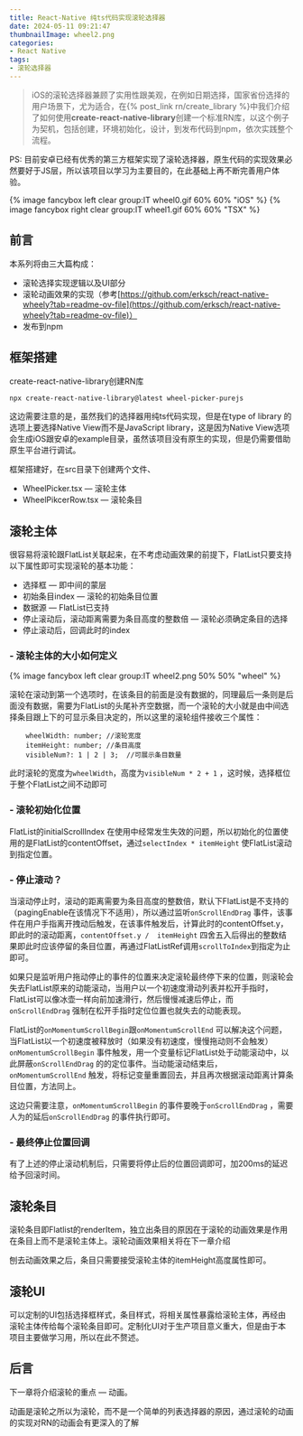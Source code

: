 ```yaml
---
title: React-Native 纯ts代码实现滚轮选择器
date: 2024-05-11 09:21:47
thumbnailImage: wheel2.png
categories:
- React Native
tags:
- 滚轮选择器
---
```


> iOS的滚轮选择器兼顾了实用性跟美观，在例如日期选择，国家省份选择的用户场景下，尤为适合，在{% post_link rn/create_library %}中我们介绍了如何使用**create-react-native-library**创建一个标准RN库，以这个例子为契机，包括创建，环境初始化，设计，到发布代码到npm，依次实践整个流程。
> 

<!-- more -->

PS: 目前安卓已经有优秀的第三方框架实现了滚轮选择器，原生代码的实现效果必然要好于JS层，所以该项目以学习为主要目的，在此基础上再不断完善用户体验。

{% image fancybox left clear group:IT wheel0.gif 60% 60% "iOS" %} 
{% image fancybox right clear group:IT wheel1.gif 60% 60% "TSX" %}

    
## 前言

本系列将由三大篇构成：

- 滚轮选择实现逻辑以及UI部分
- 滚轮动画效果的实现（参考[https://github.com/erksch/react-native-wheely?tab=readme-ov-file](https://github.com/erksch/react-native-wheely?tab=readme-ov-file)）
- 发布到npm

## 框架搭建

create-react-native-library创建RN库

```bash
npx create-react-native-library@latest wheel-picker-purejs
```

这边需要注意的是，虽然我们的选择器用纯ts代码实现，但是在type of library 的选项上要选择Native View而不是JavaScript library，这是因为Native View选项会生成iOS跟安卓的example目录，虽然该项目没有原生的实现，但是仍需要借助原生平台进行调试。

框架搭建好，在src目录下创建两个文件、

- WheelPicker.tsx   — 滚轮主体
- WheelPikcerRow.tsx  — 滚轮条目

## 滚轮主体

很容易将滚轮跟FlatList关联起来，在不考虑动画效果的前提下，FlatList只要支持以下属性即可实现滚轮的基本功能：

- 选择框 — 即中间的蒙层
- 初始条目index — 滚轮的初始条目位置
- 数据源 — FlatList已支持
- 停止滚动后，滚动距离需要为条目高度的整数倍 — 滚轮必须确定条目的选择
- 停止滚动后，回调此时的index

### - 滚轮主体的大小如何定义

{% image fancybox left clear group:IT wheel2.png 50% 50% "wheel" %}

滚轮在滚动到第一个选项时，在该条目的前面是没有数据的，同理最后一条则是后面没有数据，需要为FlatList的头尾补齐空数据，而一个滚轮的大小就是由中间选择条目跟上下的可显示条目决定的，所以这里的滚轮组件接收三个属性：

```
    wheelWidth: number; //滚轮宽度
    itemHeight: number; //条目高度
    visibleNum?: 1 | 2 | 3;  //可展示条目数量
```

此时滚轮的宽度为`wheelWidth`，高度为`visibleNum * 2 + 1` ，这时候，选择框位于整个FlatList之间不动即可

### - 滚轮初始化位置

FlatList的initialScrollIndex 在使用中经常发生失效的问题，所以初始化的位置使用的是FlatList的contentOffset，通过`selectIndex * itemHeight` 使FlatList滚动到指定位置。

### - 停止滚动？

当滚动停止时，滚动的距离需要为条目高度的整数倍，默认下FlatList是不支持的（pagingEnable在该情况下不适用），所以通过监听`onScrollEndDrag` 事件，该事件在用户手指离开拽动后触发，在该事件触发后，计算此时的contentOffset.y，即此时的滚动距离，`contentOffset.y /  itemHeight` 四舍五入后得出的整数结果即此时应该停留的条目位置，再通过FlatListRef调用`scrollToIndex`到指定为止即可。

如果只是监听用户拖动停止的事件的位置来决定滚轮最终停下来的位置，则滚轮会失去FlatList原来的动能滚动，当用户以一个初速度滑动列表并松开手指时，FlatList可以像冰壶一样向前加速滑行，然后慢慢减速后停止，而`onScrollEndDrag` 强制在松开手指时定位位置也就失去的动能表现。

FlatList的`onMomentumScrollBegin`跟`onMomentumScrollEnd` 可以解决这个问题，当FlatList以一个初速度被释放时（如果没有初速度，慢慢拖动则不会触发）`onMomentumScrollBegin` 事件触发，用一个变量标记FlatList处于动能滚动中，以此屏蔽`onScrollEndDrag` 的的定位事件。当动能滚动结束后，`onMomentumScrollEnd` 触发，将标记变量重置回去，并且再次根据滚动距离计算条目位置，方法同上。

这边只需要注意，`onMomentumScrollBegin` 的事件要晚于`onScrollEndDrag` ，需要人为的延后`onScrollEndDrag` 的事件执行即可。

### - 最终停止位置回调

有了上述的停止滚动机制后，只需要将停止后的位置回调即可，加200ms的延迟给予回滚时间。

## 滚轮条目

滚轮条目即Flatlist的renderItem，独立出条目的原因在于滚轮的动画效果是作用在条目上而不是滚轮主体上。滚轮动画效果相关将在下一章介绍

刨去动画效果之后，条目只需要接受滚轮主体的itemHeight高度属性即可。

## 滚轮UI

可以定制的UI包括选择框样式，条目样式，将相关属性暴露给滚轮主体，再经由滚轮主体传给每个滚轮条目即可。定制化UI对于生产项目意义重大，但是由于本项目主要做学习用，所以在此不赘述。

## 后言

下一章将介绍滚轮的重点 — 动画。

动画是滚轮之所以为滚轮，而不是一个简单的列表选择器的原因，通过滚轮的动画的实现对RN的动画会有更深入的了解
